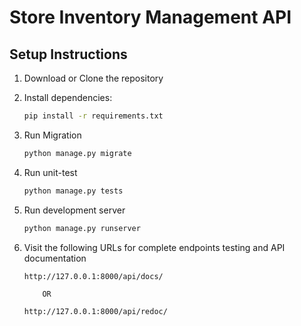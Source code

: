 # Store Inventory Management API

## Setup Instructions

1. Download or Clone the repository
2. Install dependencies:

   ```bash
   pip install -r requirements.txt
3. Run Migration

   ```bash
   python manage.py migrate
4. Run unit-test

   ```bash
   python manage.py tests
5. Run development server

    ```bash
    python manage.py runserver
6. Visit the following URLs for complete endpoints testing and API documentation

    ```
    http://127.0.0.1:8000/api/docs/

        OR

    http://127.0.0.1:8000/api/redoc/
